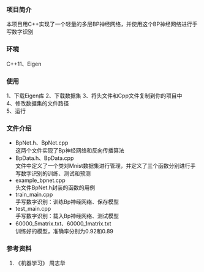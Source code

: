 ### 项目简介
本项目用C++实现了一个轻量的多层BP神经网络，并使用这个BP神经网络进行手写数字识别

### 环境
C++11、Eigen

### 使用
1、下载Eigen库
2、下载数据集
3、将头文件和Cpp文件复制到你的项目中  
4、修改数据集的文件路径  
5、运行  

### 文件介绍
- BpNet.h、BpNet.cpp  
这两个文件实现了Bp神经网络和反向传播算法  
- BpData.h、BpData.cpp  
文件中定义了一个类对Mnist数据集进行管理，并定义了三个函数分别进行手写数字识别的训练、测试和预测
- example_bpnet.cpp  
头文件BpNet.h封装的函数的用例
- train_main.cpp  
手写数字识别：训练Bp神经网络、保存模型
- test_main.cpp  
手写数字识别：载入Bp神经网络、测试模型
- 60000_5matrix.txt、60000_1matrix.txt  
训练好的模型，准确率分别为0.92和0.89

### 参考资料
1. 《机器学习》 周志华
